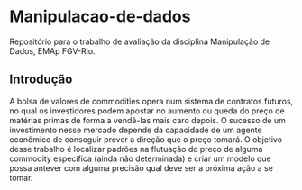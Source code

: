 # Manipulacao-de-dados
Repositório para o trabalho de avaliação da disciplina Manipulação de Dados, EMAp FGV-Rio.

## Introdução

A bolsa de valores de commodities opera num sistema de contratos futuros, no qual os investidores podem apostar no aumento ou queda do preço de matérias primas de forma a vendê-las mais caro depois. O sucesso de um investimento nesse mercado depende da capacidade de um agente econômico de conseguir prever a direção que o preço tomará. O objetivo desse trabalho é localizar padrões na flutuação do preço de alguma commodity específica (ainda não determinada) e criar um modelo que possa antever com alguma precisão qual deve ser a próxima ação a se tomar.


